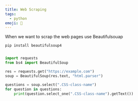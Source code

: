 ```yaml
---
title: Web Scraping
tags:
  - python
emoji: 🐍
---
```


When we want to scrap the web pages use Beautifulsouap

```terminal
pip install beautifulsoup4
```
```python

import requests
from bs4 import BeautifulSoup

res = requests.get("https://example.com")
soup = BeautifulSoup(res.text, "html.parser")

questions = soup.select(".CSS-class-name")
for question in questions:
    print(question.select_one(".CSS-class-name").getText())
```